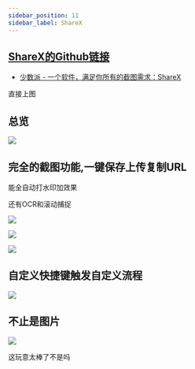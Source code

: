 ```yaml
---
sidebar_position: 11
sidebar_label: ShareX
---
```


## [ShareX的Github链接](https://github.com/ShareX/ShareX)

- [少数派 - 一个软件，满足你所有的截图需求：ShareX](https://sspai.com/post/43937)

直接上图

## 总览

![](https://img1.imgtp.com/2022/05/13/DyVAX8OC.png)

## 完全的截图功能,一键保存上传复制URL

能全自动打水印加效果

还有OCR和滚动捕捉

![](https://img1.imgtp.com/2022/05/13/s0RlO7r9.png)

![](https://img1.imgtp.com/2022/05/13/YkkGM12c.png)

![](https://img1.imgtp.com/2022/05/13/ZkDvp28f.png)

## 自定义快捷键触发自定义流程

![](https://img1.imgtp.com/2022/05/13/LfxuGgwS.png)

## 不止是图片

![](https://img1.imgtp.com/2022/05/13/WczUgmxS.png)

这玩意太棒了不是吗